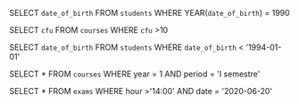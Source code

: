 SELECT `date_of_birth`
FROM `students`
WHERE YEAR(`date_of_birth`) = 1990

SELECT `cfu`
FROM `courses`
WHERE `cfu` >10

SELECT `date_of_birth`
FROM `students`
WHERE `date_of_birth` < '1994-01-01'

SELECT *
FROM `courses`
WHERE year = 1 
AND period = 'I semestre'

SELECT *
FROM `exams`
WHERE hour >'14:00'
AND date = '2020-06-20'